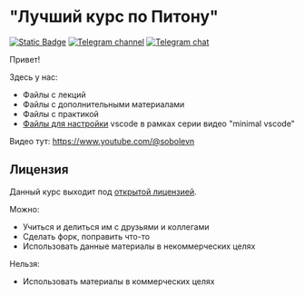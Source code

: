 # "Лучший курс по Питону"

[![Static Badge](https://img.shields.io/badge/%D0%BF%D0%BE%D0%B4%D0%B4%D0%B5%D1%80%D0%B6%D0%B0%D1%82%D1%8C-%D0%BA%D1%83%D1%80%D1%81-orange?style=flat&logo=boosty&color=orange)](https://boosty.to/sobolevn)
[![Telegram channel](https://img.shields.io/badge/channel-join-blue?logo=telegram)](https://t.me/opensource_findings)
[![Telegram chat](https://img.shields.io/badge/chat-join-blue?logo=telegram)](https://t.me/opensource_findings_chat)

Привет!

Здесь у нас:
- Файлы с лекций
- Файлы с дополнительными материалами
- Файлы с практикой
- [Файлы для настройки](https://github.com/sobolevn/dotfiles/blob/master/vscode) vscode в рамках серии видео "minimal vscode"

Видео тут: https://www.youtube.com/@sobolevn

## Лицензия

Данный курс выходит под [открытой лицензией](https://github.com/sobolevn/the-best-python-course/blob/main/LICENSE).

Можно:
- Учиться и делиться им с друзьями и коллегами
- Сделать форк, поправить что-то
- Использовать данные материалы в некоммерческих целях

Нельзя:
- Использовать материалы в коммерческих целях
